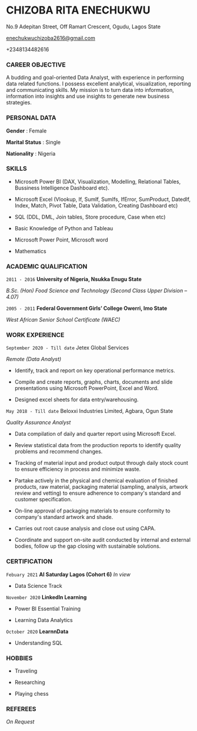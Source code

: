 # CHIZOBA RITA ENECHUKWU
No.9 Adepitan Street, Off Ramart Crescent, Ogudu, Lagos State

<enechukwuchizoba2616@gmail.com>

+2348134482616

### CAREER OBJECTIVE

A budding and goal-oriented Data Analyst, with experience in performing data related functions. I possess excellent analytical, visualization, reporting and communicating skills. My mission is to turn data into information, information into insights and use insights to generate new business strategies.  

### PERSONAL DATA

**Gender**            :	Female 

**Marital Status**    :	Single

**Nationality** 		  :	Nigeria 

### SKILLS 

- Microsoft Power BI (DAX, Visualization, Modelling, Relational Tables, Bussiness Intelligence Dashboard etc).

- Microsoft Excel (Vlookup, If, SumIf, SumIfs, IfError, SumProduct, DatedIf, Index, Match, Pivot Table, Data Validation, Creating Dashboard etc)

- SQL (DDL, DML, Join tables, Store procedure, Case when etc)

- Basic Knowledge of Python and Tableau 

- Microsoft Power Point, Microsoft word

- Mathematics

### ACADEMIC QUALIFICATION

`2011 - 2016`
**University of Nigeria, Nsukka Enugu State**

*B.Sc. (Hon) Food Science and Technology (Second Class Upper Division – 4.07)* 

`2005 - 2011`
**Federal Government Girls’ College Owerri, Imo State**

*West African Senior School Certificate (WAEC)*

### WORK EXPERIENCE

`September 2020 - Till date`
Jetex Global Services						  

*Remote (Data Analyst)*

-	Identify, track and report on key operational performance metrics.

- Compile and create reports, graphs, charts, documents and slide presentations using Microsoft PowerPoint, Excel and Word.

- Designed excel sheets for data entry/warehousing.

`May 2018 - Till date`
Beloxxi Industries Limited, Agbara, Ogun State    

*Quality Assurance Analyst*

-	Data compilation of daily and quarter report using Microsoft Excel.

-	Review statistical data from the production reports to identify quality problems and recommend changes.

-	Tracking of material input and product output through daily stock count to ensure efficiency in process and minimize waste.

-	Partake actively in the physical and chemical evaluation of finished products, raw material, packaging material (sampling, analysis, artwork review and vetting) to ensure adherence to company's standard and customer specification.

-	On-line approval of packaging materials to ensure conformity to company's standard artwork and shade.

-	Carries out root cause analysis and close out using CAPA.

-	Coordinate and support on-site audit conducted by internal and external bodies, follow up the gap closing with sustainable solutions. 

### CERTIFICATION

`Febuary 2021`
**AI Saturday Lagos (Cohort 6)** *In view*

- Data Science Track 

`November 2020`
**LinkedIn Learning**

-	Power BI Essential Training

-	Learning Data Analytics

`October 2020`
**LearnnData**

- Understanding SQL

### HOBBIES

-	Traveling

-	Researching

-	Playing chess

### REFEREES

*On Request*

